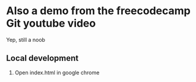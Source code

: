 # Also a demo from the freecodecamp Git youtube video

Yep, still a noob

## Local development 

1. Open index.html in google chrome